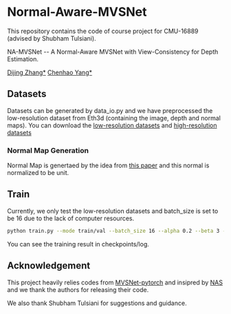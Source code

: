 # Normal-Aware-MVSNet

This repository contains the code of course project for CMU-16889 (advised by Shubham Tulsiani).

NA-MVSNet -- A Normal-Aware MVSNet with View-Consistency for Depth Estimation.

[Dijing Zhang*](https://github.com/dijingzhang)
[Chenhao Yang*](https://github.com/afiretony)

## Datasets

Datasets can be generated by data_io.py and we have preprocessed the low-resolution dataset from Eth3d (containing the image, depth and normal maps). You can download the [low-resolution datasets](https://drive.google.com/file/d/1NeWTiVFUkP1IaL9qxazTA1LVqk1w0_lC/view?usp=sharing) and [high-resolution datasets](https://cmu.box.com/s/mk4w3tspxrn49r2fzbr3x98pi3g2v60f)

### Normal Map Generation
Normal Map is genertaed by the idea from [this paper](https://ieeexplore.ieee.org/stamp/stamp.jsp?tp=&arnumber=7335535) and this normal is normalized to be unit.

## Train

Currently, we only test the low-resolution datasets and batch_size is set to be 16 due to the lack of computer resources.

```bash
python train.py --mode train/val --batch_size 16 --alpha 0.2 --beta 3 --gamma 0.2
```

You can see the training result in checkpoints/log.

## Acknowledgement
This project heavily relies codes from [MVSNet-pytorch](https://github.com/xy-guo/MVSNet_pytorch) and insipred by [NAS](https://github.com/udaykusupati/Normal-Assisted-Stereo) and we thank the authors for releasing their code.

We also thank Shubham Tulsiani for suggestions and guidance.
